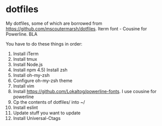 # dotfiles
My dotfiles, some of which are borrowed from https://github.com/mscoutermarsh/dotfiles.
Iterm font - Cousine for Powerline.
BLA

You have to do these things in order:

1) Install iTerm
2) Install tmux
3) Install Node.js
4) Install npm
4.5) Install zsh
5) Install oh-my-zsh
6) Configure oh-my-zsh theme
7) Install vim
8) Install https://github.com/Lokaltog/powerline-fonts. I use cousine for powerline
9) Cp the contents of dotfiles/ into ~/
10) Install eslint
11) Update stuff you want to update
12) Install Universal-Ctags

